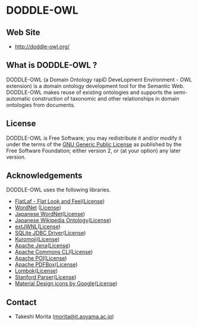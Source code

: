 DODDLE-OWL
==========
## Web Site
* <http://doddle-owl.org/>

## What is DODDLE-OWL ?
DODDLE-OWL (a Domain Ontology rapiD DeveLopment Environment - OWL extension) is a domain ontology development tool for the Semantic Web. DODDLE-OWL makes reuse of existing ontologies and supports the semi-automatic construction of taxonomic and other relationships in domain ontologies from documents.

## License
DODDLE-OWL is Free Software; you may redistribute it and/or modify it under the terms of the [GNU Generic Public License](http://www.gnu.org/copyleft/gpl.html) as published by the Free Software Foundation; either version 2, or (at your option) any later version. 

## Acknowledgements
DODDLE-OWL uses the following libraries.

* [FlatLaf - Flat Look and Feel](https://www.formdev.com/flatlaf/)([License](http://www.apache.org/licenses/LICENSE-2.0))
* [WordNet](http://wordnet.princeton.edu/) ([License](http://wordnet.princeton.edu/wordnet/license/))
* [Japanese WordNet](http://compling.hss.ntu.edu.sg/wnja/)([License](http://nlpwww.nict.go.jp/wn-ja/license.txt))
* [Japanese Wikipedia Ontology](http://www.wikipediaontology.org/)([License](http://www.wikipediaontology.org/download.html))
* [extJWNL](http://extjwnl.sourceforge.net/)([License](http://extjwnl.sourceforge.net/license.txt))
* [SQLite JDBC Driver](https://bitbucket.org/xerial/sqlite-jdbc)([License](http://www.apache.org/licenses/))
* [Kuromoji](https://github.com/atilika/kuromoji)([License](http://www.apache.org/licenses/LICENSE-2.0))
* [Apache Jena](https://jena.apache.org/)([License](http://www.apache.org/licenses/LICENSE-2.0))
* [Apache Commons CLI](https://commons.apache.org/proper/commons-cli/)([License](http://www.apache.org/licenses/LICENSE-2.0))
* [Apache POI](http://poi.apache.org/)([License](http://www.apache.org/licenses/))
* [Apache PDFBox](https://pdfbox.apache.org/)([License](http://www.apache.org/licenses/LICENSE-2.0))
* [Lombok](http://projectlombok.org/)([License](http://opensource.org/licenses/mit-license.php))
* [Stanford Parser](http://nlp.stanford.edu/software/lex-parser.shtml)([License](http://www.gnu.org/licenses/gpl-2.0.html))
* [Material Design icons by Google](https://github.com/google/material-design-icons)([License](https://www.apache.org/licenses/LICENSE-2.0.txt))

## Contact
* Takeshi Morita (morita@it.aoyama.ac.jp)
